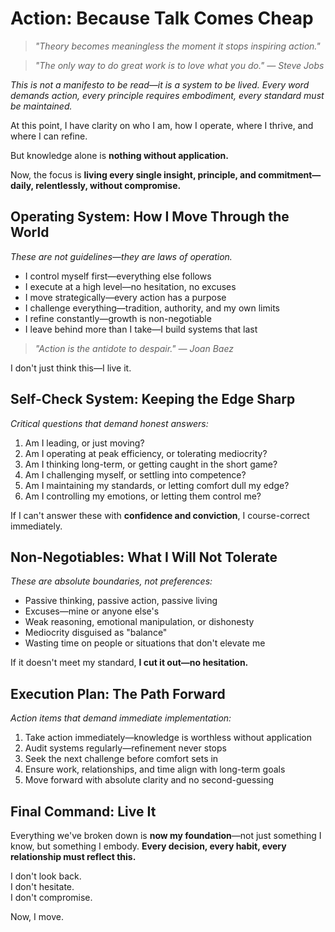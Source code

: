 # Action: Because Talk Comes Cheap

> *"Theory becomes meaningless the moment it stops inspiring action."*

> *"The only way to do great work is to love what you do." — Steve Jobs*

*This is not a manifesto to be read—it is a system to be lived. Every word demands action, every principle requires embodiment, every standard must be maintained.*

At this point, I have clarity on who I am, how I operate, where I thrive, and where I can refine.

But knowledge alone is **nothing without application.**

Now, the focus is **living every single insight, principle, and commitment—daily, relentlessly, without compromise.**

## Operating System: How I Move Through the World

*These are not guidelines—they are laws of operation.*

- I control myself first—everything else follows
- I execute at a high level—no hesitation, no excuses
- I move strategically—every action has a purpose
- I challenge everything—tradition, authority, and my own limits
- I refine constantly—growth is non-negotiable
- I leave behind more than I take—I build systems that last

> *"Action is the antidote to despair." — Joan Baez*

I don't just think this—I live it.

## Self-Check System: Keeping the Edge Sharp

*Critical questions that demand honest answers:*

1. Am I leading, or just moving?
2. Am I operating at peak efficiency, or tolerating mediocrity?
3. Am I thinking long-term, or getting caught in the short game?
4. Am I challenging myself, or settling into competence?
5. Am I maintaining my standards, or letting comfort dull my edge?
6. Am I controlling my emotions, or letting them control me?

If I can't answer these with **confidence and conviction**, I course-correct immediately.

## Non-Negotiables: What I Will Not Tolerate

*These are absolute boundaries, not preferences:*

- Passive thinking, passive action, passive living
- Excuses—mine or anyone else's
- Weak reasoning, emotional manipulation, or dishonesty
- Mediocrity disguised as "balance"
- Wasting time on people or situations that don't elevate me

If it doesn't meet my standard, **I cut it out—no hesitation.**

## Execution Plan: The Path Forward

*Action items that demand immediate implementation:*

1. Take action immediately—knowledge is worthless without application
2. Audit systems regularly—refinement never stops
3. Seek the next challenge before comfort sets in
4. Ensure work, relationships, and time align with long-term goals
5. Move forward with absolute clarity and no second-guessing

## Final Command: Live It

Everything we've broken down is **now my foundation**—not just something I know, but something I embody. **Every decision, every habit, every relationship must reflect this.**

I don't look back.  
I don't hesitate.  
I don't compromise.  

Now, I move.